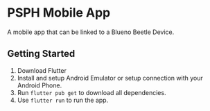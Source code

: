 # PSPH Mobile App

A mobile app that can be linked to a Blueno Beetle Device.

## Getting Started

1. Download Flutter
2. Install and setup Android Emulator or setup connection with your Android Phone.
3. Run `flutter pub get` to download all dependencies.
4. Use `flutter run` to run the app.
